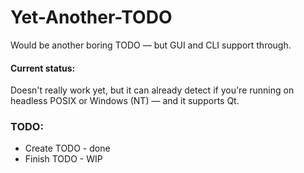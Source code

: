 # Yet-Another-TODO

Would be another boring TODO — but GUI and CLI support through.

#### Current status:
Doesn't really work yet, but it can already detect if you're running on headless POSIX or Windows (NT) — and it supports Qt.

### TODO:
- Create TODO - done
- Finish TODO - WIP